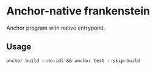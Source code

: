 # Anchor-native frankenstein

Anchor program with native entrypoint.

## Usage

```
anchor build --no-idl && anchor test --skip-build
```
